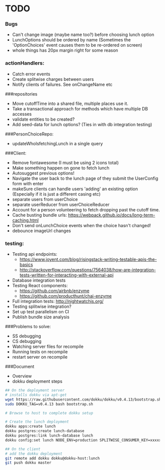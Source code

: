 # TODO

### Bugs
  - Can't change image (maybe name too?) before choosing lunch option
  - LunchOptions should be ordered by name (Sometimes the 'OptionChoices' event causes them to be re-ordered on screen)  
  - whole things has 20px margin right for some reason
  
### actionHandlers:
  - Catch error events
  - Create splitwise charges between users   
  - Notify clients of failures. See onChangeName etc

###repositories
  - Move cutoffTime into a shared file, multiple places use it.
  - Take a transactional approach for methods which have multiple DB accesses
  - validate entities to be created?
  - Add seed-data for lunch options? (Ties in with db integration testing)

###PersonChoiceRepo: 
  - updateWhoIsfetchingLunch in a single query
  
###Client:   
  - Remove fontawesome (I must be using 2 icons total)
  - Make something happen on gone to fetch lunch
  - Autosuggest previous options!
  - Navigate the user back to the lunch page of they submit the UserConfig form with enter
  - makeSure clients can handle users 'adding' an existing option (Especially if it is just a different casing etc)
  - separate users from userChoice
  - separate userReducer from userChoiceReducer
  - Account for a person volunteering to fetch dropping past the cutoff time.
  - Cache busting bundle urls: https://webpack.github.io/docs/long-term-caching.html
  - Don't send onLunchChoice events when the choice hasn't changed!
  - debounce imageUrl changes
	
### testing:
  - Testing api endpoints: 
    - https://www.joyent.com/blog/risingstack-writing-testable-apis-the-basics
    - http://stackoverflow.com/questions/7564038/how-are-integration-tests-written-for-interacting-with-external-api
  - Database integration tests
  - Testing React components: 
    - https://github.com/airbnb/enzyme
    - https://github.com/producthunt/chai-enzyme
  - Full integration tests: http://nightwatchjs.org/
  - Testing splitwise integration? 
  - Set up test parallelism on CI
  - Publish bundle size analysis

###Problems to solve:
  - SS debugging
  - CS debugging
  - Watching server files for recompile
  - Running tests on recompile
  - restart server on recompile
  
###Document 
  - Overview
  - dokku deployment steps 
```sh
## On the deployment server
# installs dokku via apt-get
wget https://raw.githubusercontent.com/dokku/dokku/v0.4.13/bootstrap.sh
sudo DOKKU_TAG=v0.4.13 bash bootstrap.sh

# Browse to host to complete dokku setup

# Create the lunch deployment
dokku apps:create lunch
dokku postgres:create lunch-database
dokku postgres:link lunch-database lunch
dokku config:set lunch NODE_ENV=production SPLITWISE_CONSUMER_KEY=xxxxxx SPLITWISE_CONSUMER_SECRET=zzzzzz

## On the client 
# add the dokku deployment
git remote add dokku dokku@dokku-host:lunch
git push dokku master
```

